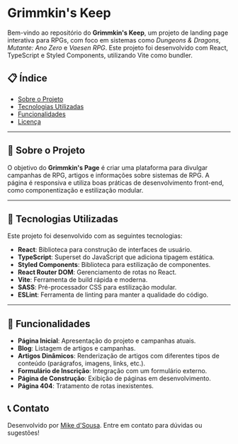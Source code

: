 # Grimmkin's Keep

Bem-vindo ao repositório do **Grimmkin's Keep**, um projeto de landing page interativa para RPGs, com foco em sistemas como *Dungeons & Dragons*, *Mutante: Ano Zero* e *Vaesen RPG*. Este projeto foi desenvolvido com React, TypeScript e Styled Components, utilizando Vite como bundler.

## 📋 Índice

- [Sobre o Projeto](#sobre-o-projeto)
- [Tecnologias Utilizadas](#tecnologias-utilizadas)
- [Funcionalidades](#funcionalidades)
- [Licença](#licença)

---

## 📝 Sobre o Projeto

O objetivo do **Grimmkin's Page** é criar uma plataforma para divulgar campanhas de RPG, artigos e informações sobre sistemas de RPG. A página é responsiva e utiliza boas práticas de desenvolvimento front-end, como componentização e estilização modular.

---

## 🚀 Tecnologias Utilizadas

Este projeto foi desenvolvido com as seguintes tecnologias:

- **React**: Biblioteca para construção de interfaces de usuário.
- **TypeScript**: Superset do JavaScript que adiciona tipagem estática.
- **Styled Components**: Biblioteca para estilização de componentes.
- **React Router DOM**: Gerenciamento de rotas no React.
- **Vite**: Ferramenta de build rápida e moderna.
- **SASS**: Pré-processador CSS para estilização modular.
- **ESLint**: Ferramenta de linting para manter a qualidade do código.

---


## 🌟 Funcionalidades
- **Página Inicial**: Apresentação do projeto e campanhas atuais.
- **Blog**: Listagem de artigos e campanhas.
- **Artigos Dinâmicos**: Renderização de artigos com diferentes tipos de conteúdo (parágrafos, imagens, links, etc.).
- **Formulário de Inscrição**: Integração com um formulário externo.
- **Página de Construção**: Exibição de páginas em desenvolvimento.
- **Página 404**: Tratamento de rotas inexistentes.

## 📞 Contato
Desenvolvido por [Mike d'Sousa](https://www.linkedin.com/in/mike-de-sousa/). Entre em contato para dúvidas ou sugestões!